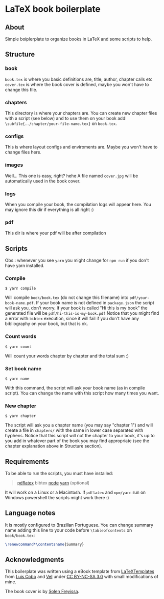 # LaTeX book boilerplate

## About
Simple boiplerplate to organize books in LaTeX and some scripts to help.

## Structure
### book
`book.tex` is where you basic definitions are, title, author, chapter calls etc
`cover.tex` is where the book cover is defined, maybe you won't have to change this file.

### chapters
This directory is where your chapters are. You can create new chapter files with a script (see below) and to use them on your book add `\subfile{../chapter/your-file-name.tex}` on `book.tex`.

### configs
This is where layout configs and enviroments are. Maybe you won't have to change files here.

### images
Well... This one is easy, right? hehe
A file named `cover.jpg` will be automatically used in the book cover.

### logs
When you compile your book, the compilation logs will appear here. You may ignore this dir if everything is all right :)

### pdf
This dir is where your pdf will be after compilation

## Scripts
Obs.: whenever you see `yarn` you might change for `npm run` if you don't have yarn installed.

### Compile
```shell
$ yarn compile
```
Will compile `book/book.tex` (do not change this filename) into `pdf/your-book-name.pdf`. If your book name is not defined in `package.json` the script will ask you, don't worry. If your book is called "Hi this is my book" the generated file will be `pdf/hi-this-is-my-book.pdf`
Notice that you might find a error with `bibtex` execution, since it will fail if you don't have any bibliography on your book, but that is ok.

### Count words
```shell
$ yarn count
```
Will count your words chapter by chapter and the total sum :)

### Set book name
```shell
$ yarn name
```
With this command, the script will ask your book name (as in compile script). You can change the name with this script how many times you want.

### New chapter
```shell
$ yarn chapter
```
The script will ask you a chapter name (you may say "chapter 1") and will create a file in `chapters/` with the same in lower case separated with hyphens.
Notice that this script will not the chapter to your book, it's up to you add in whatever part of the book you may find appropriate (see the chapter explanation above in Structure section).


## Requirements
To be able to run the scripts, you must have installed:
> [pdflatex](https://www.latex-project.org/get/)
> bibtex
> [node](https://nodejs.org/en/)
> [yarn](https://yarnpkg.com/) (optional)

It will work on a Linux or a Macintosh. If `pdflatex` and `npm/yarn` run on Windows powershell the scripts might work there :)


## Language notes
It is mostly configured to Brazilian Portuguese. You can change summary name adding this line to your code before `\tableofcontents` on `book/book.tex`:
```latex
\renewcommand*\contentsname{Summary}
```

## Acknowledgments
This boilerplate was written using a eBook template from [LaTeXTemplates]( http://www.LaTeXTemplates.com) from [Luis Cobo](luiscobogutierrez@gmail.com) and  [Vel](vel@latextemplates.com) under [CC BY-NC-SA 3.0](http://creativecommons.org/licenses/by-nc-sa/3.0/) with small modifications of mine.

The book cover is by [Solen Freyissa](https://unsplash.com/photos/4Gc3B-blsJI).
